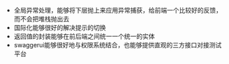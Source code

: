 - 全局异常处理，能够将下层抛上来应用异常捕获，给前端一个比较好的反馈，而不会把堆栈抛出去
- 国际化能够很好的解决提示的切换
- 返回值的封装能够在前后端之间统一一个统一的实体
- swaggerui能够很好地与权限系统结合，也能够提供直观的三方接口对接测试平台

